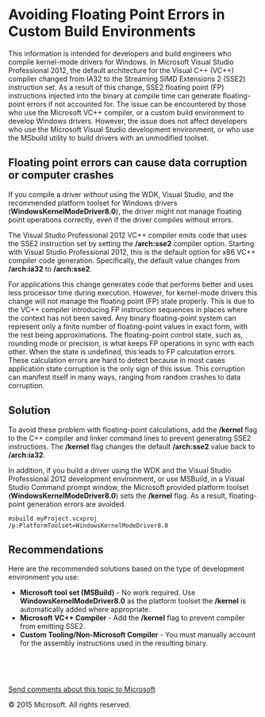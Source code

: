 Avoiding Floating Point Errors in Custom Build Environments
==================================================================================================================================================

This information is intended for developers and build engineers who compile kernel-mode drivers for Windows. In Microsoft Visual Studio Professional 2012, the default architecture for the Visual C++ (VC++) compiler changed from IA32 to the Streaming SIMD Extensions 2 (SSE2) instruction set. As a result of this change, SSE2 floating point (FP) instructions injected into the binary at compile time can generate floating-point errors if not accounted for. The issue can be encountered by those who use the Microsoft VC++ compiler, or a custom build environment to develop Windows drivers. However, the issue does not affect developers who use the Microsoft Visual Studio development environment, or who use the MSbuild utility to build drivers with an unmodified toolset.

<span id="Floating_point_errors_can_cause_data_corruption_or_computer_crashes_"></span><span id="floating_point_errors_can_cause_data_corruption_or_computer_crashes_"></span><span id="FLOATING_POINT_ERRORS_CAN_CAUSE_DATA_CORRUPTION_OR_COMPUTER_CRASHES_"></span>Floating point errors can cause data corruption or computer crashes
----------------------------------------------------------------------------------------------------------------------------------------------------------------------------------------------------------------------------------------------------------------------------------------------------------------------------------------

If you compile a driver *without* using the WDK, Visual Studio, and the recommended platform toolset for Windows drivers (**WindowsKernelModeDriver8.0**), the driver might not manage floating point operations correctly, even if the driver compiles without errors.

The Visual Studio Professional 2012 VC++ compiler emits code that uses the SSE2 instruction set by setting the **/arch:sse2** compiler option. Starting with Visual Studio Professional 2012, this is the default option for x86 VC++ compiler code generation. Specifically, the default value changes from **/arch:ia32** to **/arch:sse2**.

For applications this change generates code that performs better and uses less processor time during execution. However, for kernel-mode drivers this change will not manage the floating point (FP) state properly. This is due to the VC++ compiler introducing FP instruction sequences in places where the context has not been saved. Any binary floating-point system can represent only a finite number of floating-point values in exact form, with the rest being approximations. The floating-point control state, such as, rounding mode or precision, is what keeps FP operations in sync with each other. When the state is undefined, this leads to FP calculation errors. These calculation errors are hard to detect because in most cases application state corruption is the only sign of this issue. This corruption can manifest itself in many ways, ranging from random crashes to data corruption.

<span id="Solution"></span><span id="solution"></span><span id="SOLUTION"></span>Solution
-----------------------------------------------------------------------------------------

To avoid these problem with floating-point calculations, add the **/kernel** flag to the C++ compiler and linker command lines to prevent generating SSE2 instructions. The **/kernel** flag changes the default **/arch:sse2** value back to **/arch:ia32**.

In addition, if you build a driver using the WDK and the Visual Studio Professional 2012 development environment, or use MSBuild, in a Visual Studio Command prompt window, the Microsoft provided platform toolset (**WindowsKernelModeDriver8.0**) sets the **/kernel** flag. As a result, floating-point generation errors are avoided.

``` syntax
msbuild myProject.vcxproj /p:PlatformToolset=WindowsKernelModeDriver8.0
```

<span id="Recommendations"></span><span id="recommendations"></span><span id="RECOMMENDATIONS"></span>Recommendations
---------------------------------------------------------------------------------------------------------------------

Here are the recommended solutions based on the type of development environment you use:

-   **Microsoft tool set (MSBuild)** - No work required. Use **WindowsKernelModeDriver8.0** as the platform toolset the **/kernel** is automatically added where appropriate.
-   **Microsoft VC++ Compiler** - Add the **/kernel** flag to prevent compiler from emitting SSE2.
-   **Custom Tooling/Non-Microsoft Compiler** - You must manually account for the assembly instructions used in the resulting binary.

 

 

[Send comments about this topic to Microsoft](mailto:wsddocfb@microsoft.com?subject=Documentation%20feedback%20[VsDriver\vsdriver]:%20Avoiding%20Floating%20Point%20Errors%20in%20Custom%20Build%20Environments%20%20RELEASE:%20%289/30/2015%29&body=%0A%0APRIVACY%20STATEMENT%0A%0AWe%20use%20your%20feedback%20to%20improve%20the%20documentation.%20We%20don't%20use%20your%20email%20address%20for%20any%20other%20purpose,%20and%20we'll%20remove%20your%20email%20address%20from%20our%20system%20after%20the%20issue%20that%20you're%20reporting%20is%20fixed.%20While%20we're%20working%20to%20fix%20this%20issue,%20we%20might%20send%20you%20an%20email%20message%20to%20ask%20for%20more%20info.%20Later,%20we%20might%20also%20send%20you%20an%20email%20message%20to%20let%20you%20know%20that%20we've%20addressed%20your%20feedback.%0A%0AFor%20more%20info%20about%20Microsoft's%20privacy%20policy,%20see%20http://privacy.microsoft.com/en-us/default. "Send comments about this topic to Microsoft")

© 2015 Microsoft. All rights reserved.
